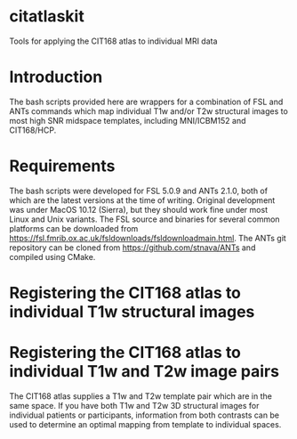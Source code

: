 # citatlaskit
Tools for applying the CIT168 atlas to individual MRI data

# Introduction
The bash scripts provided here are wrappers for a combination of FSL and ANTs commands which map individual T1w and/or T2w structural images to most high SNR midspace templates, including MNI/ICBM152 and CIT168/HCP.

# Requirements
The bash scripts were developed for FSL 5.0.9 and ANTs 2.1.0, both of which are the latest versions at the time of writing. Original development was under MacOS 10.12 (Sierra), but they should work fine under most Linux and Unix variants. The FSL source and binaries for several common platforms can be downloaded from https://fsl.fmrib.ox.ac.uk/fsldownloads/fsldownloadmain.html. The ANTs git repository can be cloned from https://github.com/stnava/ANTs and compiled using CMake.

# Registering the CIT168 atlas to individual T1w structural images


# Registering the CIT168 atlas to individual T1w and T2w image pairs
The CIT168 atlas supplies a T1w and T2w template pair which are in the same space. If you have both T1w and T2w 3D structural images for individual patients or participants, information from both contrasts can be used to determine an optimal mapping from template to individual spaces.
